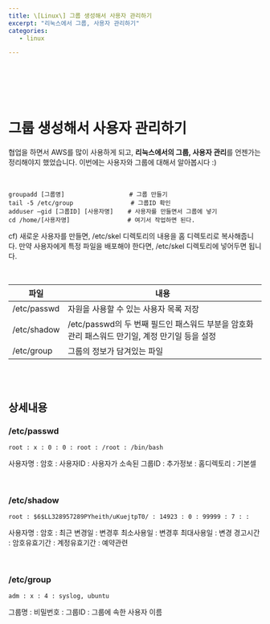 ```yaml
---
title: \[Linux\] 그룹 생성해서 사용자 관리하기
excerpt: "리눅스에서 그룹, 사용자 관리하기"
categories:
   - linux

---
```


<br><br><br><br>

# 그룹 생성해서 사용자 관리하기



협업을 하면서 AWS를 많이 사용하게 되고, **리눅스에서의 그룹, 사용자 관리**를 언젠가는 정리해야지 했었습니다. 이번에는 사용자와 그룹에 대해서 알아봅시다 :)

<br>

```
groupadd [그룹명]                  # 그룹 만들기
tail -5 /etc/group                # 그룹ID 확인
adduser –gid [그룹ID] [사용자명]    # 사용자를 만들면서 그룹에 넣기
cd /home/[사용자명]                # 여기서 작업하면 된다.
```



cf) 새로운 사용자를 만들면, /etc/skel 디렉토리의 내용을 홈 디렉토리로 복사해줍니다. 만약 사용자에게 특정 파일을 배포해야 한다면, /etc/skel 디렉토리에 넣어두면 됩니다.



<br>

| 파일        | 내용                                                         |
| ----------- | ------------------------------------------------------------ |
| /etc/passwd | 자원을 사용할 수 있는 사용자 목록 저장                       |
| /etc/shadow | /etc/passwd의 두 번째 필드인 패스워드 부분을 암호화 관리 패스워드 만기일, 계정 만기일 등을 설정 |
| /etc/group  | 그룹의 정보가 담겨있는 파일                                  |



<br><br>

## 상세내용

### /etc/passwd

```
root : x : 0 : 0 : root : /root : /bin/bash
```

사용자명 : 암호 : 사용자ID : 사용자가 소속된 그룹ID : 추가정보 : 홈디렉토리 : 기본셀



<br>

### /etc/shadow

```
root : $6$LL328957289PYheith/uKuejtpT0/ : 14923 : 0 : 99999 : 7 : :
```

사용자명 : 암호 : 최근 변경일 : 변경후 최소사용일 : 변경후 최대사용일 : 변경 경고시간 : 암호유효기간 : 계정유효기간 : 예약관련



<br>

### /etc/group

```
adm : x : 4 : syslog, ubuntu
```

그룹명 : 비밀번호 : 그룹ID : 그룹에 속한 사용자 이름





<br><br><br>